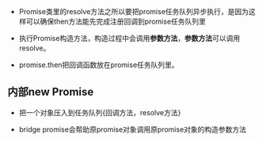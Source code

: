 - Promise类里的resolve方法之所以要把promise任务队列异步执行，是因为这样可以确保then方法能先完成注册回调到promise任务队列里

- 执行Promise构造方法，构造过程中会调用**参数方法**，**参数方法**可以调用resolve。

- promise.then把回调函数放在promise任务队列里。


## 内部new Promise
- 把一个对象压入到任务队列{回调方法，resolve方法}

- bridge promise会帮助原promise对象调用原promise对象的构造参数方法